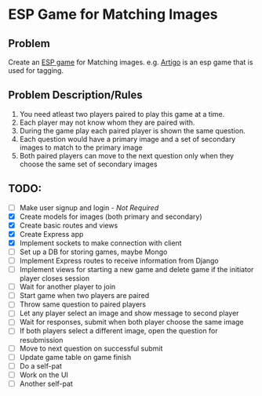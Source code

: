 # ESP Game for Matching Images


## Problem 

Create an [ESP game](http://en.wikipedia.org/wiki/ESP_game) for Matching images. e.g. [Artigo](http://www.artigo.org/) is an esp game that is used for tagging.


## Problem Description/Rules

1. You need atleast two players paired to play this game at a time. 
2. Each player may not know whom they are paired with.
3. During the game play each paired player is shown the same question.
4. Each question would have a primary image and a set of secondary images to match to the primary image
5. Both paired players can move to the next question only when they choose the same set of secondary images


## TODO:

* [ ] Make user signup and login - *Not Required*
* [x] Create models for images (both primary and secondary)
* [x] Create basic routes and views
* [x] Create Express app
* [x] Implement sockets to make connection with client
* [ ] Set up a DB for storing games, maybe Mongo
* [ ] Implement Express routes to receive information from Django
* [ ] Implement views for starting a new game and delete game if the initiator player closes session
* [ ] Wait for another player to join
* [ ] Start game when two players are paired
* [ ] Throw same question to paired players
* [ ] Let any player select an image and show message to second player
* [ ] Wait for responses, submit when both player choose the same image
* [ ] If both players select a different image, open the question for resubmission
* [ ] Move to next question on successful submit
* [ ] Update game table on game finish
* [ ] Do a self-pat
* [ ] Work on the UI
* [ ] Another self-pat
